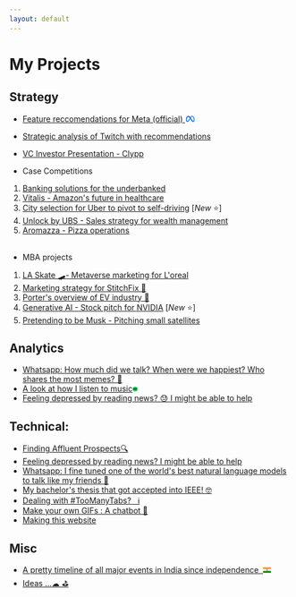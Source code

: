 ```yaml
---
layout: default
---
```

# My Projects
## Strategy
* [Feature reccomendations for Meta (official) <img src="misc_images\meta.png" width="4%">](meta_sync_comm)<br>
* [Strategic analysis of Twitch with recommendations](marshall_projects/twitch_strategy_analysis) <br>
* [VC Investor Presentation - Clypp](marshall_projects/hptv_clypp)

* Case Competitions
 1. [Banking solutions for the underbanked](marshall_projects/fintech_inclusion)
 2. [Vitalis - Amazon's future in healthcare](marshall_projects/amazon_vitalis)
 3. [City selection for Uber to pivot to self-driving](marshall_projects/city_selection) [_New_ ⭐]
 4. [Unlock by UBS - Sales strategy for wealth management](marshall_projects/ubs_unlock)
 4. [Aromazza - Pizza operations](marshall_projects/aromazza_ey_casecomp)<br><br>

* MBA projects
 1. [LA Skate 🛹- Metaverse marketing for L'oreal](marshall_projects/urban_decay)
 2. [Marketing strategy for StitchFix 🎁](marshall_projects/stitch_fix_marketing)
 3. [Porter's overview of EV industry 🚙](marshall_projects/ev_strat)
 4. [Generative AI - Stock pitch for NVIDIA](marshall_projects/nvidia_stock_pitch) [_New_ ⭐]
 5. [Pretending to be Musk - Pitching small satellites](starlink.html)

## Analytics
* [Whatsapp: How much did we talk? When were we happiest? Who shares the most memes? 📲](whatsapp_analytics.html)<br>
* [A look at how I listen to music](myspotify.html)<img src="misc_images\spotify.png" width="2%"><br>
* [Feeling depressed by reading news? 😓 I might be able to help](news_negativity.html)<br>

## Technical:
* [Finding Affluent Prospects🔍](stalking_anewlevel.html)<br>
* [Feeling depressed by reading news? I might be able to help](news_negativity.html)<br>
* [Whatsapp: I fine tuned one of the world's best natural language models to talk like my friends 📲](gpt2Whatsapp.md)<br>
* [My bachelor's thesis that got accepted into IEEE! 🤓](ieee_discover.html)<br>
* [Dealing with #TooManyTabs?  &nbsp; ℹ](depthsearch.html)<br>
* [Make your own GIFs : A chatbot 📲](gifgenerator.html)<br>
* [Making this website](thiswebsite.html)<br>

## Misc
* [A pretty timeline of all major events in India since independence  &nbsp;](india_cplp_timeline.html)<img src="/images/Flag_of_India.svg" width="3%"><br>
* [Ideas ...☁ ⛳](project_ideas)


<br>
<!-- * [](.md) -->